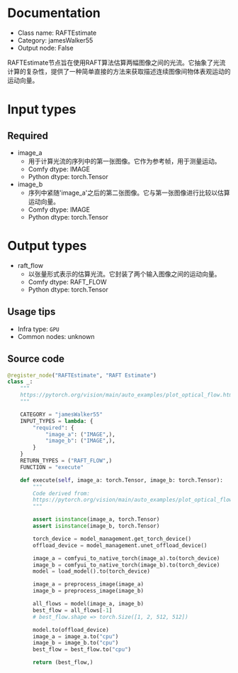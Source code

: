 
# Documentation
- Class name: RAFTEstimate
- Category: jamesWalker55
- Output node: False

RAFTEstimate节点旨在使用RAFT算法估算两幅图像之间的光流。它抽象了光流计算的复杂性，提供了一种简单直接的方法来获取描述连续图像间物体表观运动的运动向量。

# Input types
## Required
- image_a
    - 用于计算光流的序列中的第一张图像。它作为参考帧，用于测量运动。
    - Comfy dtype: IMAGE
    - Python dtype: torch.Tensor
- image_b
    - 序列中紧随'image_a'之后的第二张图像。它与第一张图像进行比较以估算运动向量。
    - Comfy dtype: IMAGE
    - Python dtype: torch.Tensor

# Output types
- raft_flow
    - 以张量形式表示的估算光流。它封装了两个输入图像之间的运动向量。
    - Comfy dtype: RAFT_FLOW
    - Python dtype: torch.Tensor


## Usage tips
- Infra type: `GPU`
- Common nodes: unknown


## Source code
```python
@register_node("RAFTEstimate", "RAFT Estimate")
class _:
    """
    https://pytorch.org/vision/main/auto_examples/plot_optical_flow.html
    """

    CATEGORY = "jamesWalker55"
    INPUT_TYPES = lambda: {
        "required": {
            "image_a": ("IMAGE",),
            "image_b": ("IMAGE",),
        }
    }
    RETURN_TYPES = ("RAFT_FLOW",)
    FUNCTION = "execute"

    def execute(self, image_a: torch.Tensor, image_b: torch.Tensor):
        """
        Code derived from:
        https://pytorch.org/vision/main/auto_examples/plot_optical_flow.html
        """

        assert isinstance(image_a, torch.Tensor)
        assert isinstance(image_b, torch.Tensor)

        torch_device = model_management.get_torch_device()
        offload_device = model_management.unet_offload_device()

        image_a = comfyui_to_native_torch(image_a).to(torch_device)
        image_b = comfyui_to_native_torch(image_b).to(torch_device)
        model = load_model().to(torch_device)

        image_a = preprocess_image(image_a)
        image_b = preprocess_image(image_b)

        all_flows = model(image_a, image_b)
        best_flow = all_flows[-1]
        # best_flow.shape => torch.Size([1, 2, 512, 512])

        model.to(offload_device)
        image_a = image_a.to("cpu")
        image_b = image_b.to("cpu")
        best_flow = best_flow.to("cpu")

        return (best_flow,)

```

